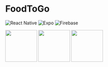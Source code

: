 # FoodToGo


![React Native](https://img.shields.io/badge/react_native-%2320232a.svg?style=for-the-badge&logo=react&logoColor=%2361DAFB)
![Expo](https://img.shields.io/badge/expo-1C1E24?style=for-the-badge&logo=expo&logoColor=#D04A37)
![Firebase](https://img.shields.io/badge/firebase-%23039BE5.svg?style=for-the-badge&logo=firebase)


<p float="left">
  <img src="https://res.cloudinary.com/ds4m4cban/image/upload/v1642476758/images/FoodToGo/Screenshot_20220117-183323_Expo_Go_2_qsuz79.jpg" width="100" />
  <img src="https://res.cloudinary.com/ds4m4cban/image/upload/v1642476757/images/FoodToGo/Screenshot_20220117-180500_Expo_Go_2_io0loi.jpg" width="100" /> 
  <img src="https://res.cloudinary.com/ds4m4cban/image/upload/v1642476757/images/FoodToGo/Screenshot_20220117-180505_Expo_Go_2_ftcby9.jpg" width="100" />
</p>
